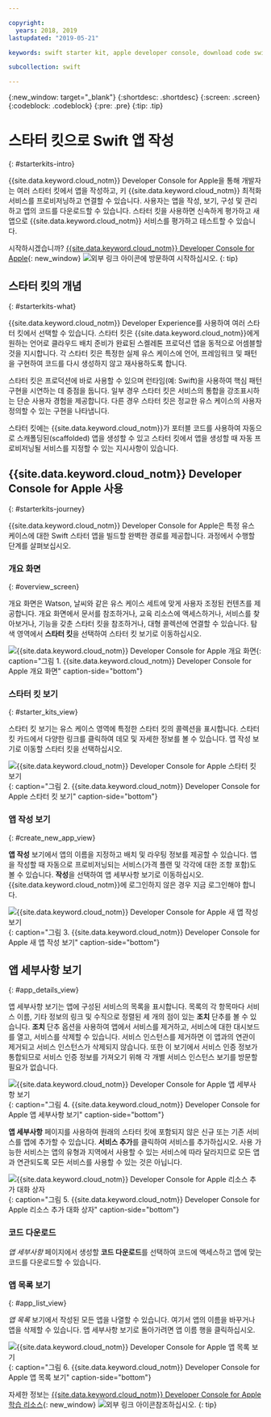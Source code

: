 ```yaml
---

copyright:
  years: 2018, 2019
lastupdated: "2019-05-21"

keywords: swift starter kit, apple developer console, download code swift, app details swift, create swift app

subcollection: swift

---
```


{:new_window: target="_blank"}
{:shortdesc: .shortdesc}
{:screen: .screen}
{:codeblock: .codeblock}
{:pre: .pre}
{:tip: .tip}

# 스타터 킷으로 Swift 앱 작성
{: #starterkits-intro}

{{site.data.keyword.cloud_notm}} Developer Console for Apple을 통해 개발자는 여러 스타터 킷에서 앱을 작성하고, 키 {{site.data.keyword.cloud_notm}} 최적화 서비스를 프로비저닝하고 연결할 수 있습니다. 사용자는 앱을 작성, 보기, 구성 및 관리하고 앱의 코드를 다운로드할 수 있습니다. 스타터 킷을 사용하면 신속하게 평가하고 새 앱으로 {{site.data.keyword.cloud_notm}} 서비스를 평가하고 테스트할 수 있습니다.

시작하시겠습니까? [{{site.data.keyword.cloud_notm}} Developer Console for Apple](https://cloud.ibm.com/developer/appledevelopment/starter-kits){: new_window} ![외부 링크 아이콘](../../icons/launch-glyph.svg "외부 링크 아이콘")에 방문하여 시작하십시오.
{: tip}

## 스타터 킷의 개념
{: #starterkits-what}

{{site.data.keyword.cloud_notm}} Developer Experience를 사용하여 여러 스타터 킷에서 선택할 수 있습니다. 스타터 킷은 {{site.data.keyword.cloud_notm}}에게 원하는 언어로 클라우드 배치 준비가 완료된 스켈레톤 프로덕션 앱을 동적으로 어셈블할 것을 지시합니다. 각 스타터 킷은 특정한 실제 유스 케이스에 언어, 프레임워크 및 패턴을 구현하여 코드를 다시 생성하지 않고 재사용하도록 합니다.

스타터 킷은 프로덕션에 바로 사용할 수 있으며 런타임(예: Swift)을 사용하여 핵심 패턴 구현을 시연하는 데 중점을 둡니다. 일부 경우 스타터 킷은 서비스의 통합을 강조표시하는 단순 사용자 경험을 제공합니다. 다른 경우 스타터 킷은 정교한 유스 케이스의 사용자 정의할 수 있는 구현을 나타냅니다.

스타터 킷에는 {{site.data.keyword.cloud_notm}}가 포터블 코드를 사용하여 자동으로 스캐폴딩된(scaffolded) 앱을 생성할 수 있고 스타터 킷에서 앱을 생성할 때 자동 프로비저닝될 서비스를 지정할 수 있는 지시사항이 있습니다.

## {{site.data.keyword.cloud_notm}} Developer Console for Apple 사용
{: #starterkits-journey}

{{site.data.keyword.cloud_notm}} Developer Console for Apple은 특정 유스 케이스에 대한 Swift 스타터 앱을 빌드할 완벽한 경로를 제공합니다. 과정에서 수행할 단계를 살펴보십시오.

### 개요 화면
{: #overview_screen}

개요 화면은 Watson, 날씨와 같은 유스 케이스 세트에 맞게 사용자 조정된 컨텐츠를 제공합니다. 개요 화면에서 문서를 참조하거나, 교육 리소스에 액세스하거나, 서비스를 찾아보거나, 기능을 갖춘 스타터 킷을 참조하거나, 대형 콜렉션에 연결할 수 있습니다. 탐색 영역에서 **스타터 킷**을 선택하여 스타터 킷 보기로 이동하십시오. 

![{{site.data.keyword.cloud_notm}} Developer Console for Apple 개요 화면](images/overview_screen.png "개요 화면"){: caption="그림 1. {{site.data.keyword.cloud_notm}} Developer Console for Apple 개요 화면" caption-side="bottom"}

### 스타터 킷 보기
{: #starter_kits_view}

스타터 킷 보기는 유스 케이스 영역에 특정한 스타터 킷의 콜렉션을 표시합니다. 스타터 킷 카드에서 다양한 링크를 클릭하여 데모 및 자세한 정보를 볼 수 있습니다. 앱 작성 보기로 이동할 스타터 킷을 선택하십시오.

![{{site.data.keyword.cloud_notm}} Developer Console for Apple 스타터 킷 보기](images/starter_kits_screen.png "스타터 킷 보기"){: caption="그림 2. {{site.data.keyword.cloud_notm}} Developer Console for Apple 스타터 킷 보기" caption-side="bottom"}

### 앱 작성 보기
{: #create_new_app_view}

**앱 작성** 보기에서 앱의 이름을 지정하고 배치 및 라우팅 정보를 제공할 수 있습니다. 앱을 작성할 때 자동으로 프로비저닝되는 서비스(가격 플랜 및 각각에 대한 조항 포함)도 볼 수 있습니다. **작성**을 선택하여 앱 세부사항 보기로 이동하십시오. {{site.data.keyword.cloud_notm}}에 로그인하지 않은 경우 지금 로그인해야 합니다.

![{{site.data.keyword.cloud_notm}} Developer Console for Apple 새 앱 작성 보기](images/create_new_project_screen.png "새 작성 보기"){: caption="그림 3. {{site.data.keyword.cloud_notm}} Developer Console for Apple 새 앱 작성 보기" caption-side="bottom"}

## 앱 세부사항 보기
{: #app_details_view}

앱 세부사항 보기는 앱에 구성된 서비스의 목록을 표시합니다. 목록의 각 항목마다 서비스 이름, 기타 정보의 링크 및 수직으로 정렬된 세 개의 점이 있는 **조치** 단추를 볼 수 있습니다. **조치** 단추 옵션을 사용하여 앱에서 서비스를 제거하고, 서비스에 대한 대시보드를 열고, 서비스를 삭제할 수 있습니다. 서비스 인스턴스를 제거하면 이 앱과의 연관이 제거되고 서비스 인스턴스가 삭제되지 않습니다. 또한 이 보기에서 서비스 인증 정보가 통합되므로 서비스 인증 정보를 가져오기 위해 각 개별 서비스 인스턴스 보기를 방문할 필요가 없습니다.

![{{site.data.keyword.cloud_notm}} Developer Console for Apple 앱 세부사항 보기](images/project_details_screen.png "앱 세부사항 보기"){: caption="그림 4. {{site.data.keyword.cloud_notm}} Developer Console for Apple 앱 세부사항 보기" caption-side="bottom"}

**앱 세부사항** 페이지를 사용하여 원래의 스타터 킷에 포함되지 않은 신규 또는 기존 서비스를 앱에 추가할 수 있습니다. **서비스 추가**를 클릭하여 서비스를 추가하십시오. 사용 가능한 서비스는 앱의 유형과 지역에서 사용할 수 있는 서비스에 따라 달라지므로 모든 앱과 연관되도록 모든 서비스를 사용할 수 있는 것은 아닙니다.

![{{site.data.keyword.cloud_notm}} Developer Console for Apple 리소스 추가 대화 상자](images/add_resource_screen.png "리소스 추가 대화 상자"){: caption="그림 5. {{site.data.keyword.cloud_notm}} Developer Console for Apple 리소스 추가 대화 상자" caption-side="bottom"}

### 코드 다운로드

_앱 세부사항_ 페이지에서 생성할 **코드 다운로드**를 선택하여 코드에 액세스하고 앱에 맞는 코드를 다운로드할 수 있습니다.

### 앱 목록 보기
{: #app_list_view}

_앱 목록_ 보기에서 작성된 모든 앱을 나열할 수 있습니다. 여기서 앱의 이름을 바꾸거나 앱을 삭제할 수 있습니다. 앱 세부사항 보기로 돌아가려면 앱 이름 행을 클릭하십시오.

![{{site.data.keyword.cloud_notm}} Developer Console for Apple 앱 목록 보기](images/project_list_screen.png "앱 목록 보기"){: caption="그림 6. {{site.data.keyword.cloud_notm}} Developer Console for Apple 앱 목록 보기" caption-side="bottom"}

자세한 정보는 [{{site.data.keyword.cloud_notm}} Developer Console for Apple 학습 리소스](https://cloud.ibm.com/developer/appledevelopment/learning-resources){: new_window} ![외부 링크 아이콘](../../icons/launch-glyph.svg "외부 링크 아이콘")참조하십시오.
{: tip}
